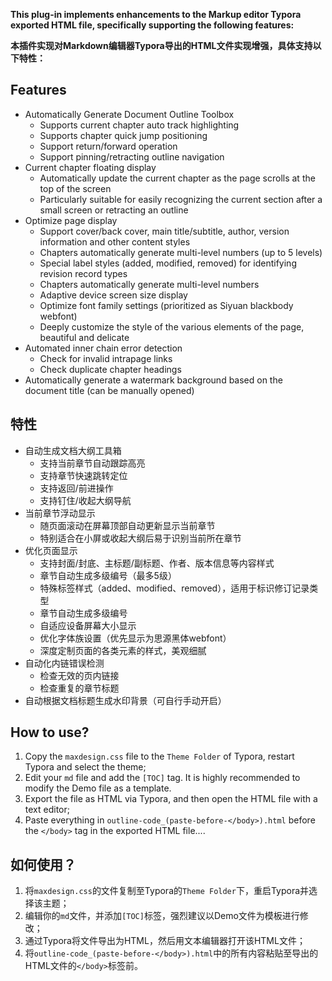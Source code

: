 **This plug-in implements enhancements to the Markup editor Typora exported HTML file, specifically supporting the following features:**

**本插件实现对Markdown编辑器Typora导出的HTML文件实现增强，具体支持以下特性：**

## Features

+ Automatically Generate Document Outline Toolbox
  - Supports current chapter auto track highlighting
  - Supports chapter quick jump positioning
  - Support return/forward operation
  - Support pinning/retracting outline navigation
+ Current chapter floating display
  - Automatically update the current chapter as the page scrolls at the top of the screen
  - Particularly suitable for easily recognizing the current section after a small screen or retracting an outline
+ Optimize page display
  - Support cover/back cover, main title/subtitle, author, version information and other content styles
  - Chapters automatically generate multi-level numbers (up to 5 levels)
  - Special label styles (added, modified, removed) for identifying revision record types
  - Chapters automatically generate multi-level numbers
  - Adaptive device screen size display
  - Optimize font family settings (prioritized as Siyuan blackbody webfont)
  - Deeply customize the style of the various elements of the page, beautiful and delicate
+ Automated inner chain error detection
  - Check for invalid intrapage links
  - Check duplicate chapter headings
+ Automatically generate a watermark background based on the document title (can be manually opened)

## 特性

+ 自动生成文档大纲工具箱
  - 支持当前章节自动跟踪高亮
  - 支持章节快速跳转定位
  - 支持返回/前进操作
  - 支持钉住/收起大纲导航
+ 当前章节浮动显示
  - 随页面滚动在屏幕顶部自动更新显示当前章节
  - 特别适合在小屏或收起大纲后易于识别当前所在章节
+ 优化页面显示
  - 支持封面/封底、主标题/副标题、作者、版本信息等内容样式
  - 章节自动生成多级编号（最多5级）
  - 特殊标签样式（added、modified、removed），适用于标识修订记录类型
  - 章节自动生成多级编号
  - 自适应设备屏幕大小显示
  - 优化字体族设置（优先显示为思源黑体webfont）
  - 深度定制页面的各类元素的样式，美观细腻
+ 自动化内链错误检测
  - 检查无效的页内链接
  - 检查重复的章节标题
+ 自动根据文档标题生成水印背景（可自行手动开启）

## How to use? 

1. Copy the `maxdesign.css` file to the `Theme Folder` of Typora, restart Typora and select the theme;
2. Edit your `md` file and add the `[TOC]` tag. It is highly recommended to modify the Demo file as a template.
3. Export the file as HTML via Typora, and then open the HTML file with a text editor;
4. Paste everything in `outline-code_(paste-before-</body>).html` before the `</body>` tag in the exported HTML file....

## 如何使用？

1. 将`maxdesign.css`的文件复制至Typora的`Theme Folder`下，重启Typora并选择该主题；
2. 编辑你的`md`文件，并添加`[TOC]`标签，强烈建议以Demo文件为模板进行修改；
3. 通过Typora将文件导出为HTML，然后用文本编辑器打开该HTML文件；
4. 将`outline-code_(paste-before-</body>).html`中的所有内容粘贴至导出的HTML文件的`</body>`标签前。
